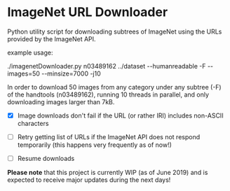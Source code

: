 # ImageNet URL Downloader

Python utility script for downloading subtrees of ImageNet using the URLs provided by the ImageNet API.

example usage:

 ./imagenetDownloader.py  n03489162 ../dataset --humanreadable -F --images=50 --minsize=7000 -j10

In order to download 50 images from any category under any subtree (-F) of the handtools (n03489162), running 10 threads in parallel, and only downloading images larger than 7kB.

- [x] Image downloads don't fail if the URL (or rather IRI) includes non-ASCII characters
- [ ] Retry getting list of URLs if the ImageNet API does not respond temporarily (this happens very frequently as of now!)
- [ ] Resume downloads


__Please note__ that this project is currently WIP (as of June 2019) and is expected to receive major updates during the next days!

